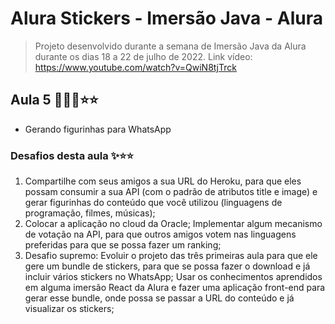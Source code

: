 # Alura Stickers - Imersão Java - Alura

> Projeto desenvolvido durante a semana de Imersão Java da Alura durante os dias 18 a 22 de julho de 2022.
> Link vídeo: https://www.youtube.com/watch?v=QwiN8tjTrck

## Aula 5 👨🏾‍💻⭐⭐

- Gerando figurinhas para WhatsApp

### Desafios desta aula ✨⭐⭐
1. Compartilhe com seus amigos a sua URL do Heroku, para que eles possam consumir a sua API (com o padrão de atributos title e image) e gerar figurinhas do conteúdo que você utilizou (linguagens de programação, filmes, músicas);
2. Colocar a aplicação no cloud da Oracle;
Implementar algum mecanismo de votação na API, para que outros amigos votem nas linguagens preferidas para que se possa fazer um ranking;
4. Desafio supremo: Evoluir o projeto das três primeiras aula para que ele gere um bundle de stickers, para que se possa fazer o download e já incluir vários stickers no WhatsApp; Usar os conhecimentos aprendidos em alguma imersão React da Alura e fazer uma aplicação front-end para gerar esse bundle, onde possa se passar a URL do conteúdo e já visualizar os stickers;
